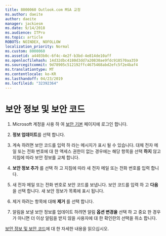 ```yaml
---
title: 8000060 Outlook.com MSA 교정
ms.author: daeite
author: daeite
manager: jackiesm
ms.date: 9/14/2018
ms.audience: ITPro
ms.topic: article
ROBOTS: NOINDEX, NOFOLLOW
localization_priority: Normal
ms.custom: 8000060
ms.assetid: a4403b0c-6f4c-4e2f-b3bd-4e814de10aff
ms.openlocfilehash: 14d32dbc4180d3dd7a20830ae9fdc918570aa359
ms.sourcegitcommit: 9d78905c512192ffc4675468abd2efc5f2e4baf4
ms.translationtype: MT
ms.contentlocale: ko-KR
ms.lasthandoff: 04/23/2019
ms.locfileid: "32392364"
---
```

# <a name="security-info-and-security-codes"></a>보안 정보 및 보안 코드

1. Microsoft 계정을 사용 하 여 [보안 기본](https://account.microsoft.com/security) 페이지에 로그인 합니다. 
    
2. **정보 업데이트**를 선택 합니다. 
    
3. 계속 하려면 보안 코드를 입력 하 라는 메시지가 표시 될 수 있습니다. 대체 전자 메일 또는 전화 번호에 대 한 액세스 권한이 없는 경우에는 해당 항목을 선택 **하지** 않고 지침에 따라 보안 정보를 교체 합니다. 
    
4. **보안 정보 추가** 를 선택 하 고 지침에 따라 새 전자 메일 또는 전화 번호를 입력 합니다. 
    
5. 새 전자 메일 또는 전화 번호로 보안 코드를 보냅니다. 보안 코드를 입력 하 고 **다음**을 선택 합니다. 새 보안 정보가 목록에 표시 됩니다. 
    
6. 제거 하려는 항목에 대해 **제거** 를 선택 합니다. 
    
7. 알림을 보낼 보안 정보를 업데이트 하려면 알림 **옵션 변경을** 선택 하 고 중요 한 경우가 아니면 더 이상 알림을 받지 않을 사용자에 대 한 확인란의 선택을 취소 합니다. 
    
[보안 정보 및 보안 코드](https://support.microsoft.com/help/12428/)에 대 한 자세한 내용을 읽으십시오.
  


